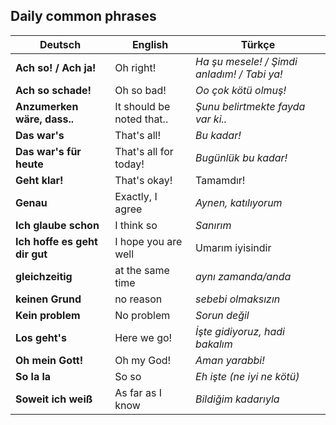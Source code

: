 ## Daily common phrases

Deutsch | English | Türkçe
--- | --- | ---
**Ach so! / Ach ja!** | Oh right! | _Ha şu mesele! / Şimdi anladım! / Tabi ya!_
**Ach so schade!** | Oh so bad! | _Oo çok kötü olmuş!_
**Anzumerken wäre, dass..** | It should be noted that.. | _Şunu belirtmekte fayda var ki.._
**Das war's** | That's all! | _Bu kadar!_
**Das war's für heute** | That's all for today! | _Bugünlük bu kadar!_
**Geht klar!** | That's okay! | Tamamdır!
**Genau** | Exactly, I agree | _Aynen, katılıyorum_
**Ich glaube schon** | I think so | _Sanırım_
**Ich hoffe es geht dir gut** | I hope you are well | Umarım iyisindir
**gleichzeitig** | at the same time | _aynı zamanda/anda_
**keinen Grund** | no reason | _sebebi olmaksızın_
**Kein problem** | No problem | _Sorun değil_
**Los geht's** | Here we go! | _İşte gidiyoruz, hadi bakalım_
**Oh mein Gott!** | Oh my God! | _Aman yarabbi!_
**So la la** | So so | _Eh işte (ne iyi ne kötü)_
**Soweit ich weiß** | As far as I know | _Bildiğim kadarıyla_
